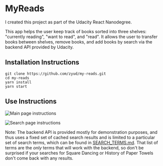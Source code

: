 # MyReads

I created this project as part of the Udacity React Nanodegree.

This app helps the user keep track of books sorted into three shelves: "currently reading", "want to read", and "read". It allows the user to transfer books between shelves, remove books, and add books by search via the backend API provided by Udacity.

## Installation Instructions

```
git clone https://github.com/zyud/my-reads.git
cd my-reads
yarn install
yarn start
```

## Use Instructions

![Main page instructions](graphics-for-doc/main-page-instructions.png)

![Search page instructions](graphics-for-doc/search-page-instructions.png)

Note: The backend API is provided mostly for demonstration purposes, and thus uses a fixed set of cached search results and is limited to a particular set of search terms, which can be found in [SEARCH_TERMS.md](SEARCH_TERMS.md). That list of terms are the _only_ terms that will work with the backend, so don't be surprised if your searches for Square Dancing or History of Paper Towels don't come back with any results.
